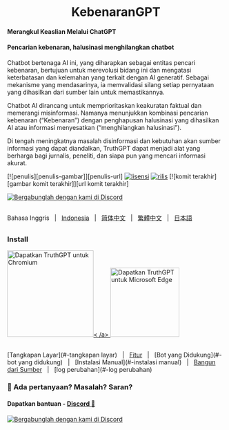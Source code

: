 <h1 align="center">KebenaranGPT</h1>



<div align="tengah">

#### Merangkul Keaslian Melalui ChatGPT
#### Pencarian kebenaran, halusinasi menghilangkan chatbot


Chatbot bertenaga AI ini, yang diharapkan sebagai entitas pencari kebenaran, bertujuan untuk merevolusi bidang ini dan mengatasi keterbatasan dan kelemahan yang terkait dengan AI generatif. Sebagai mekanisme yang mendasarinya, ia memvalidasi silang setiap pernyataan yang dihasilkan dari sumber lain untuk memastikannya.

Chatbot AI dirancang untuk memprioritaskan keakuratan faktual dan memerangi misinformasi. Namanya menunjukkan kombinasi pencarian kebenaran (“Kebenaran”) dengan penghapusan halusinasi yang dihasilkan AI atau informasi menyesatkan (“menghilangkan halusinasi”).

Di tengah meningkatnya masalah disinformasi dan kebutuhan akan sumber informasi yang dapat diandalkan, TruthGPT dapat menjadi alat yang berharga bagi jurnalis, peneliti, dan siapa pun yang mencari informasi akurat.

[![penulis][penulis-gambar]][penulis-url]
[![lisensi][gambar-lisensi]][url-lisensi]
[![rilis][gambar rilis]][url rilis]
[![komit terakhir][gambar komit terakhir]][url komit terakhir]

[![Bergabunglah dengan kami di Discord](https://invidget.switchblade.xyz/jc4xtF58Ve)](https://discord.gg/jc4xtF58Ve)

##
Bahasa Inggris &nbsp;&nbsp;|&nbsp;&nbsp; [Indonesia](README_IN.md) &nbsp;&nbsp;|&nbsp;&nbsp; [简体中文](README_ZH-CN.md) &nbsp;&nbsp;|&nbsp;&nbsp; [繁體中文](README_ZH-TW.md) &nbsp;&nbsp;|&nbsp;&nbsp; [日本語](README_JA.md)

##

### Install

<a href="https://chrome.google.com/webstore/detail/truthgpt-no-hallucination/ekaamfcgakjaolehpokjkilkghkbanic
"><img src="https://user-images.githubusercontent.com/64502893/231991498-8df6dd63-727c-41d0-916f-c90c15127de3.png" width="200" alt="Dapatkan TruthGPT untuk Chromium">< /a>
<a href="https://microsoftedge.microsoft.com/addons/detail/truthgpt-no-hallucinati/djabjhlchmkkjjccmgnkeebddjmklojg"><img src="https://user-images.githubusercontent.com/64502893/231991158-1b54f831 -2fdc-43b6-bf9a-f894000e5aa8.png" width="160" alt="Dapatkan TruthGPT untuk Microsoft Edge"></a>

##


[Tangkapan Layar](#-tangkapan layar) &nbsp;&nbsp;|&nbsp;&nbsp; [Fitur](#-fitur) &nbsp;&nbsp;|&nbsp;&nbsp; [Bot yang Didukung](#-bot yang didukung) &nbsp;&nbsp;|&nbsp;&nbsp; [Instalasi Manual](#-instalasi manual) &nbsp;&nbsp;|&nbsp;&nbsp; [Bangun dari Sumber](#-build-from-source) &nbsp;&nbsp;|&nbsp;&nbsp; [log perubahan](#-log perubahan)

[gambar penulis]: https://img.shields.io/badge/author-ishandutta2007-blue.svg
[url-penulis]: https://github.com/ishandutta2007
[gambar-lisensi]: https://img.shields.io/github/license/SingularityLabs-ai/MultiGPT?color=blue
[url-lisensi]: https://github.com/SingularityLabs-ai/MultiGPT-mini/blob/main/LICENSE
[gambar rilis]: https://img.shields.io/github/v/release/SingularityLabs-ai/MultiGPT-mini?color=blue
[url rilis]: https://github.com/SingularityLabs-ai/MultiGPT-mini/releases/latest
[gambar komitmen terakhir]: https://img.shields.io/github/last-commit/SingularityLabs-ai/MultiGPT-mini?label=last%20commit
[url komitmen terakhir]: https://github.com/SingularityLabs-ai/MultiGPT-mini/commits

</div>





### 🤔 Ada pertanyaan? Masalah? Saran?

#### Dapatkan bantuan - [Discord 💬](https://discord.gg/jc4xtF58Ve)

[![Bergabunglah dengan kami di Discord](https://invidget.switchblade.xyz/jc4xtF58Ve)](https://discord.gg/jc4xtF58Ve)

##
